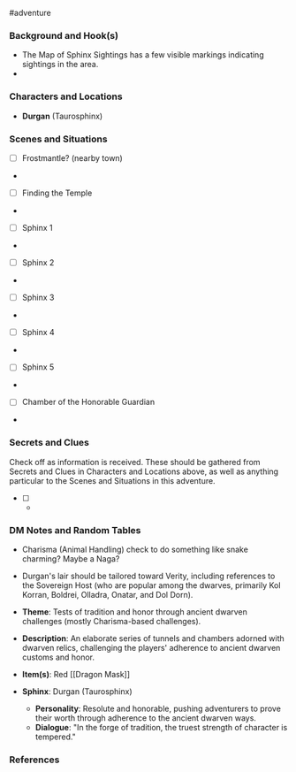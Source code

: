  #adventure 

### Background and Hook(s)

* The Map of Sphinx Sightings has a few visible markings indicating sightings in the area.
* 

### Characters and Locations

* **Durgan** (Taurosphinx)

### Scenes and Situations

 - [ ]  Frostmantle? (nearby town)

* 

 - [ ]  Finding the Temple

* 

 - [ ]  Sphinx 1

* 

 - [ ]  Sphinx 2

* 

 - [ ]  Sphinx 3

* 

 - [ ]  Sphinx 4

* 

 - [ ]  Sphinx 5

* 

 - [ ]  Chamber of the Honorable Guardian

* 

### Secrets and Clues
Check off as information is received. These should be gathered from Secrets and Clues in Characters and Locations above, as well as anything particular to the Scenes and Situations in this adventure.

 - [ ] -

### DM Notes and Random Tables

* Charisma (Animal Handling) check to do something like snake charming? Maybe a Naga?
* Durgan's lair should be tailored toward Verity, including references to the Sovereign Host (who are popular among the dwarves, primarily Kol Korran, Boldrei, Olladra, Onatar, and Dol Dorn).

* **Theme**: Tests of tradition and honor through ancient dwarven challenges (mostly Charisma-based challenges).
* **Description**: An elaborate series of tunnels and chambers adorned with dwarven relics, challenging the players' adherence to ancient dwarven customs and honor.
* **Item(s)**: Red [[Dragon Mask]]
* **Sphinx**: Durgan (Taurosphinx)
	* **Personality**: Resolute and honorable, pushing adventurers to prove their worth through adherence to the ancient dwarven ways.
	* **Dialogue**: "In the forge of tradition, the truest strength of character is tempered."

### References

